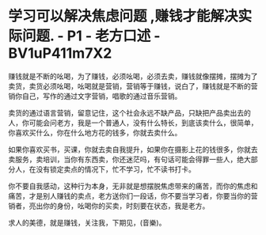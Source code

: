 # 学习可以解决焦虑问题 ,赚钱才能解决实际问题. - P1 - 老方口述 - BV1uP411m7X2

赚钱就是不断的吆喝，为了赚钱，必须吆喝，必须去卖，赚钱就像摆摊，摆摊为了卖货，卖货必须吆喝，吆喝就是营销，营销等于赚钱，说白了，赚钱就是不断的营销你自己，写作的通过文字营销，唱歌的通过音乐营销。

卖货的通过语言营销，留意记住，这个社会永远不缺产品，只缺把产品卖出去的人，你可能会问老方，我是一个普通人，没有什么特长，到底该卖什么，很简单，你喜欢买什么，你在什么地方花的钱多，你就去卖什么。

如果你喜欢买书，买课，你就去卖自我提升，如果你在摄影上花的钱很多，你就去卖服务，卖培训，当你有东西卖，你还迷茫吗，有句话可能会得罪一些人，绝大部分人，在没有锁定卖点的情况下，忙不学习，忙不读书打卡。

你不要自我感动，这种行为本身，无非就是想摆脱焦虑带来的痛苦，而你的焦虑和痛苦，才是别人赚钱的卖点，老方送你们一段话，你不要当学习者，你要当你的营销者，亮出你的身份，吆喝你的买卖，时刻要在状态，我是老方。

求人的美德，就是赚钱，关注我，下期见，(音樂)。